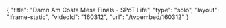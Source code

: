 {
    "title": "Damn Am Costa Mesa Finals - SPoT Life",
    "type": "solo",
    "layout": "iframe-static",
    "videoId": "160312",
    "url": "\/tvpembed\/160312"
}